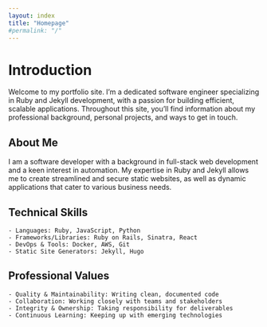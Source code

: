 ```yaml
---
layout: index
title: "Homepage"
#permalink: "/"
---
```


# Introduction
Welcome to my portfolio site. I’m a dedicated software engineer specializing in Ruby and Jekyll development, with a passion for building efficient, scalable applications. Throughout this site, you’ll find information about my professional background, personal projects, and ways to get in touch.

## About Me
I am a software developer with a background in full-stack web development and a keen interest in automation. My expertise in Ruby and Jekyll allows me to create streamlined and secure static websites, as well as dynamic applications that cater to various business needs.

## Technical Skills
    - Languages: Ruby, JavaScript, Python
    - Frameworks/Libraries: Ruby on Rails, Sinatra, React
    - DevOps & Tools: Docker, AWS, Git
    - Static Site Generators: Jekyll, Hugo

## Professional Values
    - Quality & Maintainability: Writing clean, documented code
    - Collaboration: Working closely with teams and stakeholders
    - Integrity & Ownership: Taking responsibility for deliverables
    - Continuous Learning: Keeping up with emerging technologies
